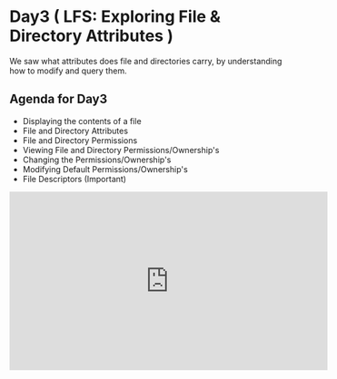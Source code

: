 # Day3 ( LFS: Exploring File & Directory Attributes )

We saw what attributes does file and directories carry, by understanding how to modify and query them.


## Agenda for Day3

- Displaying the contents of a file
- File and Directory Attributes
- File and Directory Permissions
- Viewing File and Directory Permissions/Ownership's
- Changing the Permissions/Ownership's
- Modifying Default Permissions/Ownership's
- File Descriptors (Important)


<iframe width="560" height="315" src="https://www.youtube.com/embed/Y_s81g2sKR8" frameborder="0" allow="accelerometer; autoplay; encrypted-media; gyroscope; picture-in-picture" allowfullscreen></iframe>
